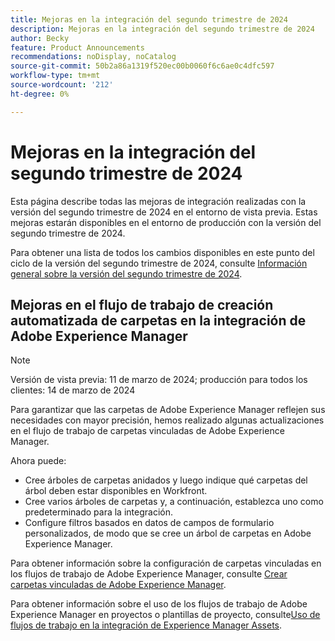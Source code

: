 ```yaml
---
title: Mejoras en la integración del segundo trimestre de 2024
description: Mejoras en la integración del segundo trimestre de 2024
author: Becky
feature: Product Announcements
recommendations: noDisplay, noCatalog
source-git-commit: 50b2a86a1319f520ec00b0060f6c6ae0c4dfc597
workflow-type: tm+mt
source-wordcount: '212'
ht-degree: 0%

---
```


# Mejoras en la integración del segundo trimestre de 2024

Esta página describe todas las mejoras de integración realizadas con la versión del segundo trimestre de 2024 en el entorno de vista previa. Estas mejoras estarán disponibles en el entorno de producción con la versión del segundo trimestre de 2024.

Para obtener una lista de todos los cambios disponibles en este punto del ciclo de la versión del segundo trimestre de 2024, consulte [Información general sobre la versión del segundo trimestre de 2024](/help/quicksilver/product-announcements/product-releases/24-q2-release-activity/24-q2-release-overview.md).

## Mejoras en el flujo de trabajo de creación automatizada de carpetas en la integración de Adobe Experience Manager

>[!NOTE]
>
>Versión de vista previa: 11 de marzo de 2024; producción para todos los clientes: 14 de marzo de 2024

Para garantizar que las carpetas de Adobe Experience Manager reflejen sus necesidades con mayor precisión, hemos realizado algunas actualizaciones en el flujo de trabajo de carpetas vinculadas de Adobe Experience Manager.

Ahora puede:

* Cree árboles de carpetas anidados y luego indique qué carpetas del árbol deben estar disponibles en Workfront.
* Cree varios árboles de carpetas y, a continuación, establezca uno como predeterminado para la integración.
* Configure filtros basados en datos de campos de formulario personalizados, de modo que se cree un árbol de carpetas en Adobe Experience Manager.

Para obtener información sobre la configuración de carpetas vinculadas en los flujos de trabajo de Adobe Experience Manager, consulte [Crear carpetas vinculadas de Adobe Experience Manager](/help/quicksilver/administration-and-setup/configure-integrations/configure-aacs-integration.md#create-adobe-experience-manager-linked-folders).

Para obtener información sobre el uso de los flujos de trabajo de Adobe Experience Manager en proyectos o plantillas de proyecto, consulte[Uso de flujos de trabajo en la integración de Experience Manager Assets](/help/quicksilver/documents/adobe-workfront-for-experience-manager-assets-essentials/use-aem-workflows.md).






